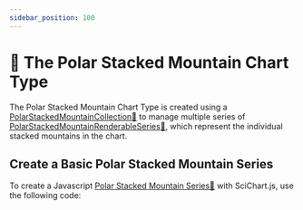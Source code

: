 ```yaml
---
sidebar_position: 100
---
```


# 🔄 The Polar Stacked Mountain Chart Type

The Polar Stacked Mountain Chart Type is created using a [PolarStackedMountainCollection:blue_book:](https://www.scichart.com/documentation/js/v4/typedoc/classes/polarstackedmountaincollection.html) to manage multiple series of [PolarStackedMountainRenderableSeries:blue_book:](https://www.scichart.com/documentation/js/v4/typedoc/classes/polarstackedmountainrenderableseries.html), which represent the individual stacked mountains in the chart.

<ChartFromSciChartDemo 
    src="http://stagingdemo2.scichart.com/demo/iframe/polar-stacked-mountain-chart"
    title="Polar Stacked Mountain Series Chart"
/>

## Create a Basic Polar Stacked Mountain Series 

To create a Javascript [Polar Stacked Mountain Series:blue_book:](https://www.scichart.com/documentation/js/v4/typedoc/classes/polarstackedmountainrenderableseries.html) with SciChart.js, use the following code:

```ts showLineNumbers {33-35,62} file=./Basic/demo.ts start=region_A_start end=region_A_end
```

<LiveDocSnippet name="./Basic/demo" />
